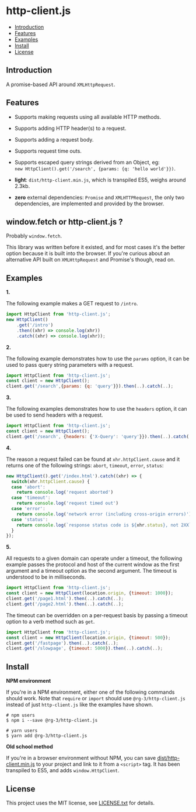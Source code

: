 # http-client.js

* <a href='#introduction'>Introduction</a>
* <a href='#features'>Features</a>
* <a href='#examples'>Examples</a>
* <a href='#install'>Install</a>
* <a href='#license'>License</a>

## <a id='introduction'>Introduction</a>

A promise-based API around `XMLHttpRequest`.  

## <a id='features'>Features</a>

* Supports making requests using all available HTTP methods.

* Supports adding HTTP header(s) to a request.

* Supports adding a request body.

* Supports request time outs.

* Supports escaped query strings derived from an Object, eg:  
  `new HttpClient().get('/search', {params: {q: 'hello world'}})`.

* **light**: `dist/http-client.min.js`, which is transpiled ES5, weighs around 2.3kb.

* **zero** external dependencies: `Promise` and `XMLHTTPRequest`, the only
  two dependencies, are implemented and provided by the browser.

## window.fetch or http-client.js ?

Probably `window.fetch`.

This library was written before it existed, and for most cases it's the better
option because it is built into the browser. If you're curious about an
alternative API built on `XMLHttpRequest` and Promise's though, read on.

## <a id='examples'>Examples</a>

__1.__

The following example makes a GET request to `/intro`.

```javascript
import HttpClient from 'http-client.js';
new HttpClient()
    .get('/intro')
    .then((xhr) => console.log(xhr))
    .catch((xhr) => console.log(xhr));
```

__2.__

The following example demonstrates how to use the `params` option, it can be
used to pass query string parameters with a request.

```javascript
import HttpClient from 'http-client.js';
const client = new HttpClient();
client.get('/search',{params: {q: 'query'}}).then(..).catch(..);
```

__3.__

The following examples demonstrates how to use the `headers` option, it can be
used to send headers with a request.

```javascript
import HttpClient from 'http-client.js';
const client = new HttpClient();
client.get('/search', {headers: {'X-Query': 'query'}}).then(..).catch(..);
```

__4.__

The reason a request failed can be found at `xhr.httpClient.cause` and it
returns one of the following strings: `abort`, `timeout`, `error`, `status`:

```javascript
new HttpClient().get('/index.html').catch((xhr) => {
  switch(xhr.httpClient.cause) {
  case 'abort':
    return console.log('request aborted')
  case 'timeout':
    return console.log('request timed out')
  case 'error':
    return console.log('network error (including cross-origin errors)')
  case 'status':
    return console.log(`response status code is ${xhr.status}, not 2XX`)
  }
});
```

__5.__

All requests to a given domain can operate under a timeout, the following example
passes the protocol and host of the current window as the first argument and
a timeout option as the second argument. The timeout is understood to be in
milliseconds.

```javascript
import HttpClient from 'http-client.js';
const client = new HttpClient(location.origin, {timeout: 1000});
client.get('/page1.html').then(..).catch(..);
client.get('/page2.html').then(..).catch(..);
```

The timeout can be overridden on a per-request basis by passing a timeout option
to a verb method such as `get`.

```javascript
import HttpClient from 'http-client.js';
const client = new HttpClient(location.origin, {timeout: 500});
client.get('/fastpage').then(..).catch(..);
client.get('/slowpage', {timeout: 5000}).then(..).catch(..);
```

## <a id='install'>Install</a>

__NPM environment__

If you're in a NPM environment, either one of the following commands should work.
Note that `require` or `import` should use `@rg-3/http-client.js` instead of just
`http-client.js` like the examples have shown.

    # npm users
    $ npm i --save @rg-3/http-client.js

    # yarn users
    $ yarn add @rg-3/http-client.js

__Old school method__

If you're in a browser environment without NPM, you can save [dist/http-client.min.js](https://github.com/rg-3/http-client.js/blob/master/dist/http-client.min.js)
to your project and link to it from a `<script>` tag. It has been transpiled to ES5,
and adds `window.HttpClient`.


## <a id='license'>License</a>

This project uses the MIT license, see [LICENSE.txt](./LICENSE.txt) for details.
